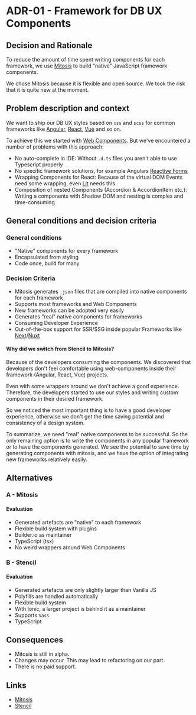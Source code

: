 # ADR-01 - Framework for DB UX Components

## Decision and Rationale

To reduce the amount of time spent writing components for each framework, we use [Mitosis](https://github.com/BuilderIO/mitosis) to build "native" JavaScript framework components.

We chose Mitosis because it is flexible and open source. We took the risk that it is quite new at the moment.

## Problem description and context

We want to ship our DB UX styles based on `css` and `scss` for common frameworks like [Angular](https://angular.io/), [React](https://reactjs.org/), [Vue](https://vuejs.org/) and so on.

To achieve this we started with [Web Components](https://github.com/db-ui/elements).
But we've encountered a number of problems with this approach:

-   No auto-complete in IDE: Without `.d.ts` files you aren't able to use Typescript properly
-   No specific framework solutions, for example Angulars [Reactive Forms](https://angular.io/guide/reactive-forms)
-   Wrapping Components for React: Because of the virtual DOM Events need some wrapping, even [Lit](https://lit.dev/docs/frameworks/react/) needs this
-   Composition of nested Components (Accordion & AccordionItem etc.): Writing a components with Shadow DOM and nesting is complex and time-consuming

## General conditions and decision criteria

### General conditions

-   "Native" components for every framework
-   Encapsulated from styling
-   Code once, build for many

### Decision Criteria

-   Mitosis generates `.json` files that are compiled into native components for each framework
-   Supports most frameworks and Web Components
-   New frameworks can be adopted very easily
-   Generates "real" native components for frameworks
-   Consuming Developer Experience
-   Out-of-the-box support for SSR/SSG inside popular Frameworks like [Next](https://nextjs.org/)/[Nuxt](https://nuxt.com/)

#### Why did we switch from Stencil to Mitosis?

Because of the developers consuming the components. We discovered that developers don't feel comfortable using web-components inside their framework (Angular, React, Vue) projects.

Even with some wrappers around we don't achieve a good experience. Therefore, the developers started to use our styles and writing custom components in their desired framework.

So we noticed the most important thing is to have a good developer experience, otherwise we don't get the time saving potential and consistency of a design system.

To summarize, we need "real" native components to be successful. So the only remaining option is to write the components in any popular framework or to have the components generated. We see the potential to save time by generating components with mitosis, and we have the option of integrating new frameworks relatively easily.

## Alternatives

### A - Mitosis

#### Evaluation

-   Generated artefacts are "native" to each framework
-   Flexible build system with plugins
-   Builder.io as maintainer
-   TypeScript (tsx)
-   No weird wrappers around Web Components

### B - Stencil

#### Evaluation

-   Generated artefacts are only slightly larger than Vanilla JS
-   Polyfills are handled automatically
-   Flexible build system
-   With Ionic, a larger project is behind it as a maintainer
-   Supports `Sass`
-   TypeScript

## Consequences

-   Mitosis is still in alpha.
-   Changes may occur. This may lead to refactoring on our part.
-   There is no paid support.

## Links

-   [Mitosis](https://github.com/BuilderIO/mitosis)
-   [Stencil](https://stenciljs.com/)
